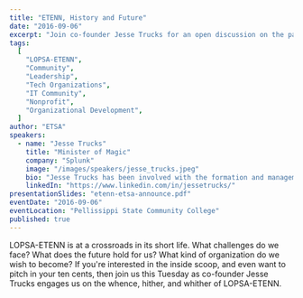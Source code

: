```yaml
---
title: "ETENN, History and Future"
date: "2016-09-06"
excerpt: "Join co-founder Jesse Trucks for an open discussion on the past, present, and future of LOPSA-ETENN as the organization faces pivotal decisions."
tags:
  [
    "LOPSA-ETENN",
    "Community",
    "Leadership",
    "Tech Organizations",
    "IT Community",
    "Nonprofit",
    "Organizational Development",
  ]
author: "ETSA"
speakers:
  - name: "Jesse Trucks"
    title: "Minister of Magic"
    company: "Splunk"
    image: "/images/speakers/jesse_trucks.jpeg"
    bio: "Jesse Trucks has been involved with the formation and management of professional communities for over 13 years. His initiation into professional community involvement began with co-authoring, as part of a committee, the original version of the Code of Ethics currently adopted by The League of Professional System Administrators (LOPSA), USENIX, and LISA. In the following years, he helped manage a local SAGE chapter (the precursor to LISA); was a Founding Member of LOPSA; formed and managed the successful LOPSA Madison Local Chapter; served on the LOPSA Board of Directors from 2007 - 2013; founded and still manages the LOPSA East Tennessee Local Chapter; and is a senior freenode IRC network staff member and the freenode Sponsor Liaison. Over the years, Trucks has seen how professional communities wax and wane through successes and failures, and he advocates that all professionals get involved in their own professional communities to the betterment of everyone involved."
    linkedIn: "https://www.linkedin.com/in/jessetrucks/"
presentationSlides: "etenn-etsa-announce.pdf"
eventDate: "2016-09-06"
eventLocation: "Pellissippi State Community College"
published: true
---
```


LOPSA-ETENN is at a crossroads in its short life. What challenges do we face? What does the future hold for us? What kind of organization do we wish to become? If you're interested in the inside scoop, and even want to pitch in your ten cents, then join us this Tuesday as co-founder Jesse Trucks engages us on the whence, hither, and whither of LOPSA-ETENN.

